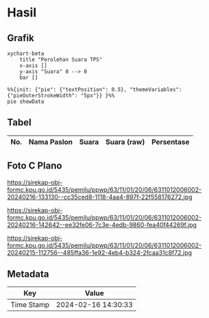 # Hasil

## Grafik

```mermaid
xychart-beta
    title "Perolehan Suara TPS"
    x-axis []
    y-axis "Suara" 0 --> 0
    bar []
```

```mermaid
%%{init: {"pie": {"textPosition": 0.5}, "themeVariables": {"pieOuterStrokeWidth": "5px"}} }%%
pie showData
```

## Tabel

| No. | Nama Paslon | Suara | Suara (raw) | Persentase |
|:--- |:----------- | -----:| -----------:| ----------:|


[p-1]: https://github.com/gigit-pemilu/pemilu-2024/blob/main/pilpres/hitung-suara/sub/63-kalimantan-selatan/sub/11-balangan/sub/01-juai/sub/2006-galumbang/sub/002-tps/sub/paslon-1.txt
[p-2]: https://github.com/gigit-pemilu/pemilu-2024/blob/main/pilpres/hitung-suara/sub/63-kalimantan-selatan/sub/11-balangan/sub/01-juai/sub/2006-galumbang/sub/002-tps/sub/paslon-2.txt
[p-3]: https://github.com/gigit-pemilu/pemilu-2024/blob/main/pilpres/hitung-suara/sub/63-kalimantan-selatan/sub/11-balangan/sub/01-juai/sub/2006-galumbang/sub/002-tps/sub/paslon-3.txt

## Foto C Plano

https://sirekap-obj-formc.kpu.go.id/5435/pemilu/ppwp/63/11/01/20/06/6311012006002-20240216-133130--cc35ced8-1118-4aa4-897f-22f558176272.jpg

https://sirekap-obj-formc.kpu.go.id/5435/pemilu/ppwp/63/11/01/20/06/6311012006002-20240216-142642--ee32fe06-7c3e-4edb-9860-fea40f44269f.jpg

https://sirekap-obj-formc.kpu.go.id/5435/pemilu/ppwp/63/11/01/20/06/6311012006002-20240215-112756--485ffa36-1e92-4eb4-b324-2fcaa31c8f72.jpg


## Metadata

| Key        | Value               |
| ---------- | ------------------- |
| Time Stamp | 2024-02-16 14:30:33 |



